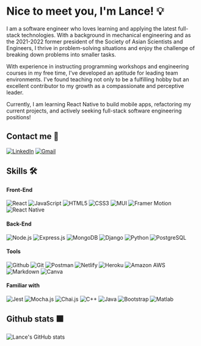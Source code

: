 # Nice to meet you, I'm Lance! 💡

I am a software engineer who loves learning and applying the latest full-stack technologies. With a background in mechanical engineering and as the 2021-2022 former president of the Society of Asian Scientists and Engineers, I thrive in problem-solving situations and enjoy the challenge of breaking down problems into smaller tasks.

With experience in instructing programming workshops and engineering courses in my free time, I've developed an aptitude for leading team environments. I've found teaching not only to be a fulfilling hobby but an excellent contributor to my growth as a compassionate and perceptive leader.

Currently, I am learning React Native to build mobile apps, refactoring my current projects, and actively seeking full-stack software engineering positions!

## Contact me 👋

[![LinkedIn](https://img.shields.io/badge/linkedin-%230077B5.svg?style=for-the-badge&logo=linkedin&logoColor=white)](https://www.linkedin.com/in/lance-chin/)
[![Gmail](https://img.shields.io/badge/Gmail-D14836?style=for-the-badge&logo=gmail&logoColor=white)](mailto:lanceechin@gmail.com)

## Skills 🛠
#### Front-End
![React](https://img.shields.io/badge/react-%2320232a.svg?style=for-the-badge&logo=react&logoColor=%2361DAFB)
![JavaScript](https://img.shields.io/badge/JavaScript-F7DF1E?style=for-the-badge&logo=javascript&logoColor=black)
![HTML5](https://img.shields.io/badge/HTML5-E34F26?style=for-the-badge&logo=html5&logoColor=white)
![CSS3](https://img.shields.io/badge/CSS3-1572B6?style=for-the-badge&logo=css3&logoColor=white)
![MUI](https://img.shields.io/badge/MUI-%230081CB.svg?style=for-the-badge&logo=mui&logoColor=white)
![Framer Motion](https://img.shields.io/badge/-FRAMER%20MOTION-blueviolet?style=for-the-badge&logo=framer)
![React Native](https://img.shields.io/badge/React_Native-20232A?style=for-the-badge&logo=react&logoColor=61DAFB)

#### Back-End
![Node.js](https://img.shields.io/badge/Node.js-43853D?style=for-the-badge&logo=node.js&logoColor=white)
![Express.js](https://img.shields.io/badge/Express.js-404D59?style=for-the-badge)
![MongoDB](https://img.shields.io/badge/MongoDB-4EA94B?style=for-the-badge&logo=mongodb&logoColor=white)
![Django](https://img.shields.io/badge/Django-092E20?style=for-the-badge&logo=django&logoColor=white)
![Python](https://img.shields.io/badge/Python-3776AB?style=for-the-badge&logo=python&logoColor=white)
![PostgreSQL](https://img.shields.io/badge/PostgreSQL-316192?style=for-the-badge&logo=postgresql&logoColor=white)

#### Tools 
![Github](https://img.shields.io/badge/GitHub-100000?style=for-the-badge&logo=github&logoColor=white)
![Git](https://img.shields.io/badge/GIT-E44C30?style=for-the-badge&logo=git&logoColor=white)
![Postman](https://img.shields.io/badge/-POSTMAN-white?style=for-the-badge&logo=Postman)
![Netlify](https://img.shields.io/badge/Netlify-00C7B7?style=for-the-badge&logo=netlify&logoColor=white)
![Heroku](https://img.shields.io/badge/Heroku-430098?style=for-the-badge&logo=heroku&logoColor=white)
![Amazon AWS](https://img.shields.io/badge/Amazon_AWS-232F3E?style=for-the-badge&logo=amazon-aws&logoColor=white)
![Markdown](https://img.shields.io/badge/Markdown-000000?style=for-the-badge&logo=markdown&logoColor=white)
![Canva](https://img.shields.io/badge/Canva-%2300C4CC.svg?&style=for-the-badge&logo=Canva&logoColor=white)

#### Familiar with
![Jest](https://img.shields.io/badge/Jest-323330?style=for-the-badge&logo=Jest&logoColor=white)
![Mocha.js](https://img.shields.io/badge/mocha.js-323330?style=for-the-badge&logo=mocha&logoColor=Brown)
![Chai.js](https://img.shields.io/badge/chai.js-323330?style=for-the-badge&logo=chai&logoColor=red)
![C++](https://img.shields.io/badge/C%2B%2B-00599C?style=for-the-badge&logo=c%2B%2B&logoColor=white)
![Java](https://img.shields.io/badge/Java-ED8B00?style=for-the-badge&logo=java&logoColor=white)
![Bootstrap](https://img.shields.io/badge/Bootstrap-563D7C?style=for-the-badge&logo=bootstrap&logoColor=white)
![Matlab](https://img.shields.io/badge/-MATLAB-%23B653CF?style=for-the-badge)

## Github stats 🟩
![Lance's GitHub stats](https://github-readme-stats.vercel.app/api?username=lancechincodes&show_icons=true&theme=tokyonight)

